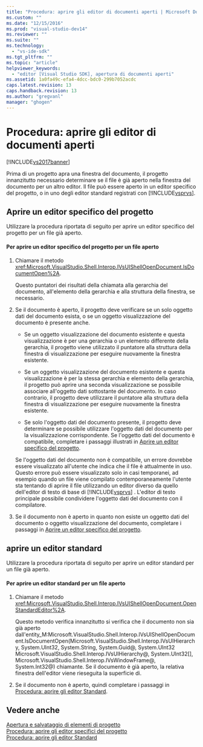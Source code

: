 ```yaml
---
title: "Procedura: aprire gli editor di documenti aperti | Microsoft Docs"
ms.custom: ""
ms.date: "12/15/2016"
ms.prod: "visual-studio-dev14"
ms.reviewer: ""
ms.suite: ""
ms.technology: 
  - "vs-ide-sdk"
ms.tgt_pltfrm: ""
ms.topic: "article"
helpviewer_keywords: 
  - "editor [Visual Studio SDK], apertura di documenti aperti"
ms.assetid: 1a0fa49c-efa4-4dcc-bdc0-299b7052acdc
caps.latest.revision: 13
caps.handback.revision: 13
ms.author: "gregvanl"
manager: "ghogen"
---
```

# Procedura: aprire gli editor di documenti aperti
[!INCLUDE[vs2017banner](../code-quality/includes/vs2017banner.md)]

Prima di un progetto apra una finestra del documento, il progetto innanzitutto necessario determinare se il file è già aperto nella finestra del documento per un altro editor.  Il file può essere aperto in un editor specifico del progetto, o in uno degli editor standard registrati con [!INCLUDE[vsprvs](../code-quality/includes/vsprvs_md.md)].  
  
## Aprire un editor specifico del progetto  
 Utilizzare la procedura riportata di seguito per aprire un editor specifico del progetto per un file già aperto.  
  
#### Per aprire un editor specifico del progetto per un file aperto  
  
1.  Chiamare il metodo <xref:Microsoft.VisualStudio.Shell.Interop.IVsUIShellOpenDocument.IsDocumentOpen%2A>.  
  
     Questo puntatori dei risultati della chiamata alla gerarchia del documento, all'elemento della gerarchia e alla struttura della finestra, se necessario.  
  
2.  Se il documento è aperto, il progetto deve verificare se un solo oggetto dati del documento esista, o se un oggetto visualizzazione del documento è presente anche.  
  
    -   Se un oggetto visualizzazione del documento esistente e questa visualizzazione è per una gerarchia o un elemento differente della gerarchia, il progetto viene utilizzato il puntatore alla struttura della finestra di visualizzazione per eseguire nuovamente la finestra esistente.  
  
    -   Se un oggetto visualizzazione del documento esistente e questa visualizzazione è per la stessa gerarchia e elemento della gerarchia, il progetto può aprire una seconda visualizzazione se possibile associare all'oggetto dati sottostante del documento.  In caso contrario, il progetto deve utilizzare il puntatore alla struttura della finestra di visualizzazione per eseguire nuovamente la finestra esistente.  
  
    -   Se solo l'oggetto dati del documento presente, il progetto deve determinare se possibile utilizzare l'oggetto dati del documento per la visualizzazione corrispondente.  Se l'oggetto dati del documento è compatibile, completare i passaggi illustrati in [Aprire un editor specifico del progetto](../extensibility/how-to-open-project-specific-editors.md).  
  
     Se l'oggetto dati del documento non è compatibile, un errore dovrebbe essere visualizzato all'utente che indica che il file è attualmente in uso.  Questo errore può essere visualizzato solo in casi temporanei, ad esempio quando un file viene compilato contemporaneamente l'utente sta tentando di aprire il file utilizzando un editor diverso da quello dell'editor di testo di base di [!INCLUDE[vsprvs](../code-quality/includes/vsprvs_md.md)] .  L'editor di testo principale possibile condividere l'oggetto dati del documento con il compilatore.  
  
3.  Se il documento non è aperto in quanto non esiste un oggetto dati del documento o oggetto visualizzazione del documento, completare i passaggi in [Aprire un editor specifico del progetto](../extensibility/how-to-open-project-specific-editors.md).  
  
## aprire un editor standard  
 Utilizzare la procedura riportata di seguito per aprire un editor standard per un file già aperto.  
  
#### Per aprire un editor standard per un file aperto  
  
1.  Chiamare il metodo <xref:Microsoft.VisualStudio.Shell.Interop.IVsUIShellOpenDocument.OpenStandardEditor%2A>.  
  
     Questo metodo verifica innanzitutto si verifica che il documento non sia già aperto dall'entity\_M:Microsoft.VisualStudio.Shell.Interop.IVsUIShellOpenDocument.IsDocumentOpen\(Microsoft.VisualStudio.Shell.Interop.IVsUIHierarchy, System.UInt32, System.String, System.Guid@, System.UInt32 Microsoft.VisualStudio.Shell.Interop.IVsUIHierarchy@, System.UInt32\[\], Microsoft.VisualStudio.Shell.Interop.IVsWindowFrame@, System.Int32@\) chiamante.  Se il documento è già aperto, la relativa finestra dell'editor viene rieseguita la superficie di.  
  
2.  Se il documento non è aperto, quindi completare i passaggi in [Procedura: aprire gli editor Standard](../extensibility/how-to-open-standard-editors.md).  
  
## Vedere anche  
 [Apertura e salvataggio di elementi di progetto](../extensibility/internals/opening-and-saving-project-items.md)   
 [Procedura: aprire gli editor specifici del progetto](../extensibility/how-to-open-project-specific-editors.md)   
 [Procedura: aprire gli editor Standard](../extensibility/how-to-open-standard-editors.md)